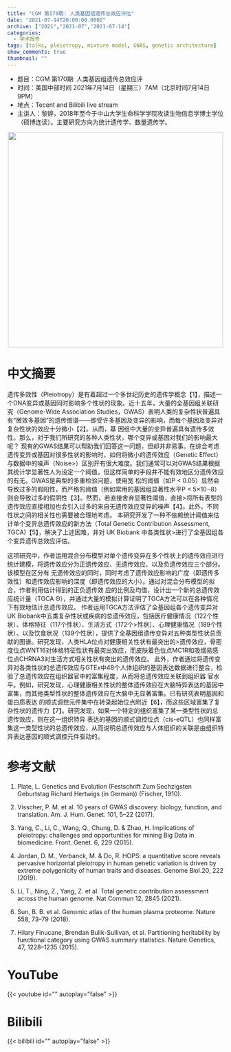 ```yaml
---
title: "CGM 第170期: 人类基因组遗传总效应评估"
date: "2021-07-14T20:00:00.000Z"
archive: ["2021","2021-07","2021-07-14"]
categories:
  - 学术报告
tags: [talks, pleiotropy, mixture model, GWAS, genetic architecture]
show_comments: true
thumbnail: ""
---
```


- 题目：CGM 第170期: 人类基因组遗传总效应评 
- 时间：美国中部时间 2021年7月14日（星期三）7AM（北京时间7月14日9PM）
- 地点：Tecent and Bilibili live stream
- 主讲人：黎婷，2018年至今于中山大学生命科学学院攻读生物信息学博士学位（硕博连读）。主要研究方向为统计遗传学、数量遗传学。

<div align="center">
<img src="https://i.loli.net/2021/07/10/LUvyxjPAbRqw3nc.png" height=500>
</div>

# 中文摘要

遗传多效性（Pleiotropy）是有着超过一个多世纪历史的遗传学概念【1】，描述一个DNA变异或基因同时影响多个性状的现象。近十五年，大量的全基因组关联研究（Genome-Wide Association Studies，GWAS）表明人类的复杂性状普遍具有“微效多基因”的遗传图谱——即受许多基因及变异的影响，而每个基因及变异对复杂性状的效应十分微小【2】。从而，基
因组中大量的变异普遍具有遗传多效性。那么，对于我们所研究的各种人类性状，哪个变异或基因对我们的影响最大呢？
现有的GWAS结果可以帮助我们回答这一问题，但却并非易事。在综合考虑遗传变异或基因对很多性状的影响时，如何将微小的遗传效应（Genetic Effect）与数据中的噪声（Noise>）区别开有很大难度。我们通常可以对GWAS结果根据其统计学显著性人为设定一个阈值，但这样简单的手段并不能有效地区分遗传效应的有无。GWAS是典型的多重检验问题，使用宽
松的阈值（如P < 0.05）显然会导致过多的假阳性，而严格的阈值（例如常用的基因组显著性水平P < 5×10−8）则会导致过多的假阴性【3】。然而，若直接舍弃显著性阈值，直接>将所有表型的遗传效应直接相加也会引入过多的来自无遗传效应变异的噪声【4】。此外，不同性状之间的相关性也需要被合理地考虑。
本研究开发了一种不依赖统计阈值来估计单个变异总遗传效应的新方法（Total Genetic Contribution Assessment, TGCA)【5】，解决了上述困难，并对 UK Biobank 中各类性状>进行了全基因组各个变异遗传总效应评估。

这项研究中，作者运用混合分布模型对单个遗传变异在多个性状上的遗传效应进行统计建模，将遗传效应分为正遗传效应、无遗传效应、以及负遗传效应三个部分。该模型在区分有
无遗传效应的同时，同时考虑了遗传效应影响的广度（即遗传多效性）和遗传效应影响的深度（即遗传效应的大小）。通过对混合分布模型的拟合，作者利用估计得到的正负遗传效
应的比例及均值，设计出一个新的总遗传效应统计量（TGCA Θ），并通过大量的模拟计算证明了TGCA方法可以在各种情况下有效地估计总遗传效应。
作者运用TGCA方法评估了全基因组各个遗传变异对UK Biobank中五类复杂性状或疾病的总遗传效应，包括医疗健康情况（122个性状）、体格特征（117个性状）、生活方式（172个>性状）、心理健康情况（189个性状）、以及饮食状况（139个性状），提供了全基因组遗传变异对五种类型性状总贡献的图谱。研究发现，人类HLA位点对健康相关性状有最突出的>遗传效应，骨密度位点WNT16对体格特征性状有最突出效应，而皮肤着色位点MC1R和吸烟易感位点CHRNA3对生活方式相关性状有突出的遗传效应。
此外，作者通过将遗传变异对各类性状的总遗传效应与GTEx中48个人体组织的基因表达数据进行整合，检验了总遗传效应在组织器官中的富集程度，从而将总遗传效应关联到组织器
官水平。例如，研究发现，心理健康相关性状的整体遗传效应在大脑特异表达的基因中富集，而其他类型性状的整体遗传效应在大脑中无显著富集。已有研究表明基因和蛋白质表达
的顺式调控元件集中在转录起始位点附近【6】，而这些区域富集了复杂性状的遗传力【7】。研究发现，如果一个特定的组织富集了某一类型性状的总遗传效应，则在这一组织特异
表达的基因的顺式调控位点（cis-eQTL）也同样富集这一类型性状的总遗传效应，从而说明总遗传效应与人体组织的关联是由组织特异表达基因的顺式调控元件驱动的。

# 参考文献

1. Plate, L. Genetics and Evolution (Festschrift Zum Sechzigsten Geburtstag Richard Hertwigs (in German)) (Fischer, 1910).

2. Visscher, P. M. et al. 10 years of GWAS discovery: biology, function, and translation. Am. J. Hum. Genet. 101, 5–22 (2017).

3. Yang, C., Li, C., Wang, Q., Chung, D. & Zhao, H. Implications of pleiotropy: challenges and opportunities for mining Big Data in biomedicine. Front. Genet. 6, 229 (2015).

4.  Jordan, D. M., Verbanck, M. & Do, R. HOPS: a quantitative score reveals pervasive horizontal pleiotropy in human genetic variation is driven by extreme polygenicity of human traits and diseases. Genome Biol.20, 222 (2019).

5. Li, T., Ning, Z., Yang, Z. et al. Total genetic contribution assessment across the human genome. Nat Commun 12, 2845 (2021).

6. Sun, B. B. et al. Genomic atlas of the human plasma proteome. Nature 558, 73–79 (2018).

7. Hilary Finucane, Brendan Bulik-Sullivan, et al. Partitioning heritability by functional category using GWAS summary statistics. Nature Genetics, 47, 1228–1235 (2015).

# YouTube

{{< youtube id="" autoplay="false" >}}

# Bilibili

{{< bilibili id="" autoplay="false" >}}

